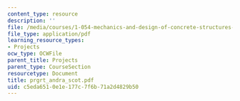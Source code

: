 ```yaml
---
content_type: resource
description: ''
file: /media/courses/1-054-mechanics-and-design-of-concrete-structures-spring-2004/c5eda6510e1e177c7f6b71a2d4829b50_prgrt_andra_scot.pdf
file_type: application/pdf
learning_resource_types:
- Projects
ocw_type: OCWFile
parent_title: Projects
parent_type: CourseSection
resourcetype: Document
title: prgrt_andra_scot.pdf
uid: c5eda651-0e1e-177c-7f6b-71a2d4829b50
---
```

